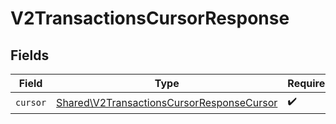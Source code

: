 # V2TransactionsCursorResponse


## Fields

| Field                                                                                                  | Type                                                                                                   | Required                                                                                               | Description                                                                                            |
| ------------------------------------------------------------------------------------------------------ | ------------------------------------------------------------------------------------------------------ | ------------------------------------------------------------------------------------------------------ | ------------------------------------------------------------------------------------------------------ |
| `cursor`                                                                                               | [Shared\V2TransactionsCursorResponseCursor](../../Models/Shared/V2TransactionsCursorResponseCursor.md) | :heavy_check_mark:                                                                                     | N/A                                                                                                    |